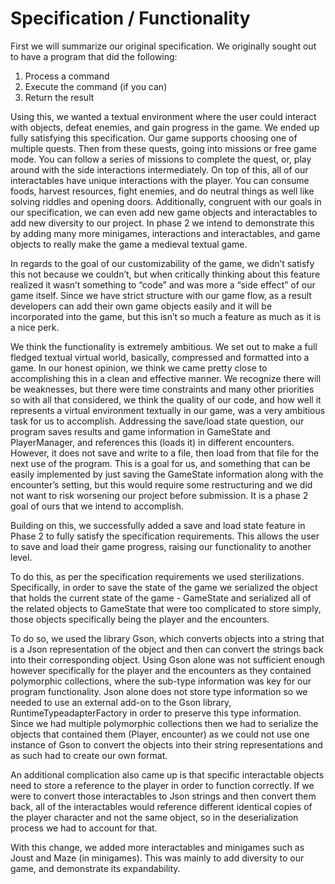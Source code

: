 # Specification / Functionality 
First we will summarize our original specification. We originally sought out to have a program that did the following:
1. Process a command
2. Execute the command (if you can)
3. Return the result

Using this, we wanted a textual environment where the user could interact with objects, defeat enemies, and gain progress in the game. We ended up fully satisfying this specification.  Our game supports choosing one of multiple quests. Then from these quests, going into missions or free game mode. You can follow a series of missions to complete the quest, or, play around with the side interactions intermediately. On top of this, all of our interactables have unique interactions with the player. You can consume foods, harvest resources, fight enemies, and do neutral things as well like solving riddles and opening doors. Additionally, congruent with our goals in our specification, we can even add new game objects and interactables to add new diversity to our project. In phase 2 we intend to demonstrate this by adding many more minigames, interactions and interactables, and game objects to really make the game a medieval textual game.

In regards to the goal of our customizability of the game, we didn’t satisfy this not because we couldn’t, but when critically thinking about this feature realized it wasn’t something to “code” and was more a “side effect” of our game itself. Since we have strict structure with our game flow, as a result developers can add their own game objects easily and it will be incorporated into the game, but this isn’t so much a feature as much as it is a nice perk.

We think the functionality is extremely ambitious. We set out to make a full fledged textual virtual world, basically, compressed and formatted into a game. In our honest opinion, we think we came pretty close to accomplishing this in a clean and effective manner. We recognize there will be weaknesses, but there were time constraints and many other priorities so with all that considered, we think the quality of our code, and how well it represents a virtual environment textually in our game, was a very ambitious task for us to accomplish. Addressing the save/load state question, our program saves results and game information in GameState and PlayerManager, and references this (loads it) in different encounters. However, it does not save and write to a file, then load from that file for the next use of the program. This is a goal for us, and something that can be easily implemented by just saving the GameState information along with the encounter’s setting, but this would require some restructuring and we did not want to risk worsening our project before submission. It is a phase 2 goal of ours that we intend to accomplish.

Building on this, we successfully added a save and load state feature in Phase 2 to fully satisfy the specification requirements. This allows the user to save and load their game progress, raising our functionality to another level.

To do this, as per the specification requirements we used sterilizations. Specifically, in order to save the state of the game we serialized the object that holds the current state of the game - GameState and serialized all of the related objects to GameState that were too complicated to store simply, those objects specifically being the player and the encounters.

To do so, we used the library Gson, which converts objects into a string that is a Json representation of the object and then can convert the strings back into their corresponding object. Using Gson alone was not sufficient enough however specifically for the player and the encounters as they contained polymorphic collections, where the sub-type information was key for our program functionality. Json alone does not store type information so we needed to use an external add-on to the Gson library, RuntimeTypeadapterFactory in order to preserve this type information. Since we had multiple polymorphic collections then we had to serialize the objects that contained them (Player, encounter) as we could not use one instance of Gson to convert the objects into their string representations and as such had to create our own format.

An additional complication also came up is that specific interactable objects need to store a reference to the player in order to function correctly. If we were to convert those interactables to Json strings and then convert them back, all of the interactables would reference different identical copies of the player character and not the same object, so in the deserialization process we had to account for that.

With this change, we added more interactables and minigames such as Joust and Maze (in minigames). This was mainly to add diversity to our game, and demonstrate its expandability.  
